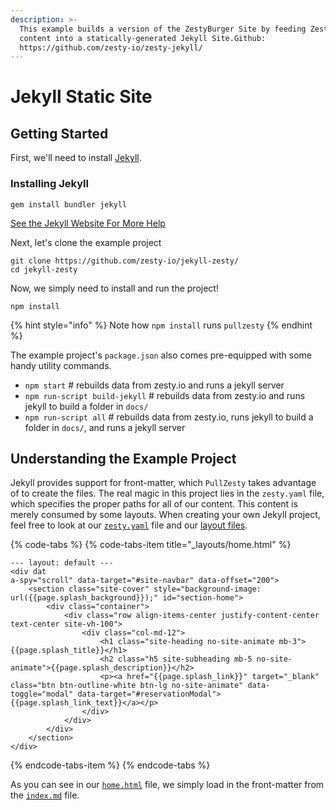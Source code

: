 ```yaml
---
description: >-
  This example builds a version of the ZestyBurger Site by feeding Zesty.io
  content into a statically-generated Jekyll Site.Github:
  https://github.com/zesty-io/zesty-jekyll/​
---
```


# Jekyll Static Site

## Getting Started

First, we'll need to install [Jekyll](https://jekyllrb.com).

### Installing Jekyll

```text
gem install bundler jekyll
```

[See the Jekyll Website For More Help](https://jekyllrb.com/docs/installation/)

Next, let's clone the example project

```text
git clone https://github.com/zesty-io/jekyll-zesty/
cd jekyll-zesty
```

Now, we simply need to install and run the project!

```text
npm install
```

{% hint style="info" %}
Note how `npm install` runs `pullzesty`
{% endhint %}

The example project's `package.json` also comes pre-equipped with some handy utility commands.

* `npm start` \# rebuilds data from zesty.io and runs a jekyll server
* `npm run-script build-jekyll` \# rebuilds data from zesty.io and runs jekyll to build a folder in `docs/`
* `npm run-script all` \# rebuilds data from zesty.io, runs jekyll to build a folder in `docs/`, and runs a jekyll server

## Understanding the Example Project

Jekyll provides support for front-matter, which `PullZesty` takes advantage of to create the files. The real magic in this project lies in the `zesty.yaml` file, which specifies the proper paths for all of our content. This content is merely consumed by some layouts. When creating your own Jekyll project, feel free to look at our [`zesty.yaml`](https://github.com/zesty-io/jekyll-zesty/blob/master/zesty.yaml) file and our [layout files](https://github.com/zesty-io/jekyll-zesty/blob/master/_layouts/).

{% code-tabs %}
{% code-tabs-item title="\_layouts/home.html" %}
```markup
--- layout: default ---
<div dat
a-spy="scroll" data-target="#site-navbar" data-offset="200">
    <section class="site-cover" style="background-image: url({{page.splash_background}});" id="section-home">
        <div class="container">
            <div class="row align-items-center justify-content-center text-center site-vh-100">
                <div class="col-md-12">
                    <h1 class="site-heading no-site-animate mb-3">{{page.splash_title}}</h1>
                    <h2 class="h5 site-subheading mb-5 no-site-animate">{{page.splash_description}}</h2>
                    <p><a href="{{page.splash_link}}" target="_blank" class="btn btn-outline-white btn-lg no-site-animate" data-toggle="modal" data-target="#reservationModal">{{page.splash_link_text}}</a></p>
                </div>
            </div>
        </div>
    </section>
</div>
```
{% endcode-tabs-item %}
{% endcode-tabs %}

As you can see in our [`home.html`](https://github.com/zesty-io/jekyll-zesty/blob/master/_layouts/home.html) file, we simply load in the front-matter from the [`index.md`](https://github.com/zesty-io/jekyll-zesty/blob/master/index.md) file.

